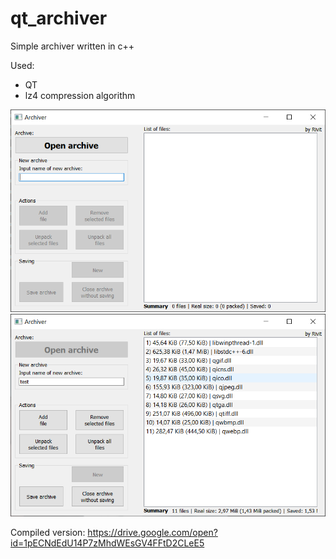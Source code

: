 # qt_archiver
Simple archiver written in c++

Used:
- QT
- lz4 compression algorithm

![img1](media/img1.PNG?raw=true "img1")
![img2](media/img2.PNG?raw=true "img2")


Compiled version: https://drive.google.com/open?id=1pECNdEdU14P7zMhdWEsGV4FFtD2CLeE5
